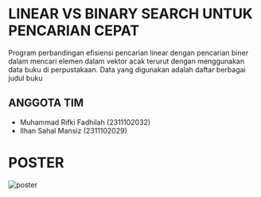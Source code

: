 # LINEAR VS BINARY SEARCH UNTUK PENCARIAN CEPAT
Program perbandingan efisiensi pencarian linear dengan pencarian biner dalam mencari elemen dalam vektor acak terurut dengan menggunakan data buku di perpustakaan. Data yang digunakan adalah daftar berbagai judul buku

## ANGGOTA TIM
- Muhammad Rifki Fadhilah (2311102032)
- Ilhan Sahal Mansiz (2311102029)

# POSTER
![poster](https://github.com/user-attachments/assets/1b00885c-da0f-4249-8d9b-ac9d489dcd82)
